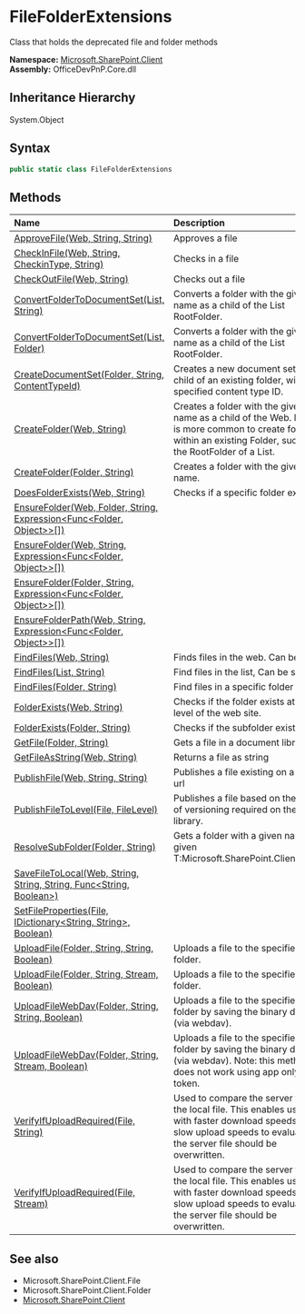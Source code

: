 # FileFolderExtensions
Class that holds the deprecated file and folder methods  

**Namespace:** [Microsoft.SharePoint.Client](Microsoft.SharePoint.Client.md)  
**Assembly:** OfficeDevPnP.Core.dll  
## Inheritance Hierarchy
System.Object  


## Syntax
```C#
public static class FileFolderExtensions
```
## Methods
|**Name**|**Description**|
|:-----|:-----|
| [ApproveFile(Web, String, String)](Microsoft.SharePoint.Client.FileFolderExtensions.ab86a84b.md) | Approves a file
| [CheckInFile(Web, String, CheckinType, String)](Microsoft.SharePoint.Client.FileFolderExtensions.c0c23a8a.md) | Checks in a file
| [CheckOutFile(Web, String)](Microsoft.SharePoint.Client.FileFolderExtensions.777298ba.md) | Checks out a file
| [ConvertFolderToDocumentSet(List, String)](Microsoft.SharePoint.Client.FileFolderExtensions.b1ee8b29.md) | Converts a folder with the given name as a child of the List RootFolder.
| [ConvertFolderToDocumentSet(List, Folder)](Microsoft.SharePoint.Client.FileFolderExtensions.19b00ac7.md) | Converts a folder with the given name as a child of the List RootFolder.
| [CreateDocumentSet(Folder, String, ContentTypeId)](Microsoft.SharePoint.Client.FileFolderExtensions.cceeb4a1.md) | Creates a new document set as a child of an existing folder, with the specified content type ID.
| [CreateFolder(Web, String)](Microsoft.SharePoint.Client.FileFolderExtensions.5a3cbd57.md) | Creates a folder with the given name as a child of the Web. Note it is more common to create folders within an existing Folder, such as the RootFolder of a List.
| [CreateFolder(Folder, String)](Microsoft.SharePoint.Client.FileFolderExtensions.2d34edc8.md) | Creates a folder with the given name.
| [DoesFolderExists(Web, String)](Microsoft.SharePoint.Client.FileFolderExtensions.f242ff96.md) | Checks if a specific folder exists
| [EnsureFolder(Web, Folder, String, Expression<Func<Folder, Object>>[])](Microsoft.SharePoint.Client.FileFolderExtensions.ff1bc66d.md) | 
| [EnsureFolder(Web, String, Expression<Func<Folder, Object>>[])](Microsoft.SharePoint.Client.FileFolderExtensions.f0af8f8.md) | 
| [EnsureFolder(Folder, String, Expression<Func<Folder, Object>>[])](Microsoft.SharePoint.Client.FileFolderExtensions.cb4683a9.md) | 
| [EnsureFolderPath(Web, String, Expression<Func<Folder, Object>>[])](Microsoft.SharePoint.Client.FileFolderExtensions.35b06e1c.md) | 
| [FindFiles(Web, String)](Microsoft.SharePoint.Client.FileFolderExtensions.9355c7ca.md) | Finds files in the web. Can be slow.
| [FindFiles(List, String)](Microsoft.SharePoint.Client.FileFolderExtensions.610d4135.md) | Find files in the list, Can be slow.
| [FindFiles(Folder, String)](Microsoft.SharePoint.Client.FileFolderExtensions.d977f1fa.md) | Find files in a specific folder
| [FolderExists(Web, String)](Microsoft.SharePoint.Client.FileFolderExtensions.e44be55d.md) | Checks if the folder exists at the top level of the web site.
| [FolderExists(Folder, String)](Microsoft.SharePoint.Client.FileFolderExtensions.d7370e83.md) | Checks if the subfolder exists.
| [GetFile(Folder, String)](Microsoft.SharePoint.Client.FileFolderExtensions.68f7e2cb.md) | Gets a file in a document library.
| [GetFileAsString(Web, String)](Microsoft.SharePoint.Client.FileFolderExtensions.cccf4e5b.md) | Returns a file as string
| [PublishFile(Web, String, String)](Microsoft.SharePoint.Client.FileFolderExtensions.1c9a167d.md) | Publishes a file existing on a server url
| [PublishFileToLevel(File, FileLevel)](Microsoft.SharePoint.Client.FileFolderExtensions.be85f58d.md) | Publishes a file based on the type of versioning required on the parent library.
| [ResolveSubFolder(Folder, String)](Microsoft.SharePoint.Client.FileFolderExtensions.228e8e66.md) |  Gets a folder with a given name in a given T:Microsoft.SharePoint.Client.Folder
| [SaveFileToLocal(Web, String, String, String, Func<String, Boolean>)](Microsoft.SharePoint.Client.FileFolderExtensions.b94118ad.md) | 
| [SetFileProperties(File, IDictionary<String, String>, Boolean)](Microsoft.SharePoint.Client.FileFolderExtensions.dc97957.md) | 
| [UploadFile(Folder, String, String, Boolean)](Microsoft.SharePoint.Client.FileFolderExtensions.4188915.md) | Uploads a file to the specified folder.
| [UploadFile(Folder, String, Stream, Boolean)](Microsoft.SharePoint.Client.FileFolderExtensions.203708bc.md) | Uploads a file to the specified folder.
| [UploadFileWebDav(Folder, String, String, Boolean)](Microsoft.SharePoint.Client.FileFolderExtensions.49dc7cad.md) | Uploads a file to the specified folder by saving the binary directly (via webdav).
| [UploadFileWebDav(Folder, String, Stream, Boolean)](Microsoft.SharePoint.Client.FileFolderExtensions.2a46b076.md) | Uploads a file to the specified folder by saving the binary directly (via webdav). Note: this method does not work using app only token.
| [VerifyIfUploadRequired(File, String)](Microsoft.SharePoint.Client.FileFolderExtensions.d0de8de0.md) | Used to compare the server file to the local file. This enables users with faster download speeds but slow upload speeds to evaluate if the server file should be overwritten.
| [VerifyIfUploadRequired(File, Stream)](Microsoft.SharePoint.Client.FileFolderExtensions.16cba753.md) | Used to compare the server file to the local file. This enables users with faster download speeds but slow upload speeds to evaluate if the server file should be overwritten.
## See also
- Microsoft.SharePoint.Client.File
- Microsoft.SharePoint.Client.Folder
- [Microsoft.SharePoint.Client](Microsoft.SharePoint.Client.md)
